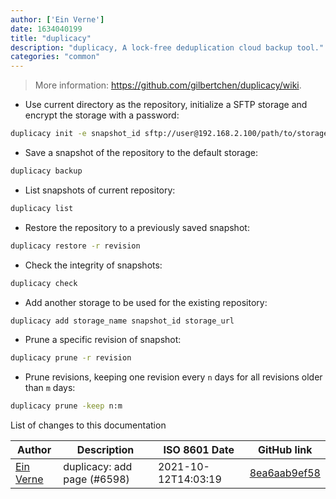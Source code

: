```yaml
---
author: ['Ein Verne']
date: 1634040199
title: "duplicacy"
description: "duplicacy, A lock-free deduplication cloud backup tool."
categories: "common"
---
```

> More information: <https://github.com/gilbertchen/duplicacy/wiki>.

- Use current directory as the repository, initialize a SFTP storage and encrypt the storage with a password:

```bash
duplicacy init -e snapshot_id sftp://user@192.168.2.100/path/to/storage/
```

- Save a snapshot of the repository to the default storage:

```bash
duplicacy backup
```

- List snapshots of current repository:

```bash
duplicacy list
```

- Restore the repository to a previously saved snapshot:

```bash
duplicacy restore -r revision
```

- Check the integrity of snapshots:

```bash
duplicacy check
```

- Add another storage to be used for the existing repository:

```bash
duplicacy add storage_name snapshot_id storage_url
```

- Prune a specific revision of snapshot:

```bash
duplicacy prune -r revision
```

- Prune revisions, keeping one revision every `n` days for all revisions older than `m` days:

```bash
duplicacy prune -keep n:m
```
List of changes to this documentation


Author | Description | ISO 8601 Date | GitHub link
------|-----|-----|-----
[Ein Verne](mailto:einverne@gmail.com) | duplicacy: add page (#6598) | 2021-10-12T14:03:19 | [8ea6aab9ef58](https://github.com/tldr-pages/tldr/commit/8ea6aab9ef588a8fc917966a280e968ff5413c54)

